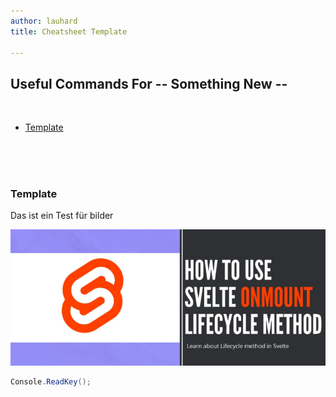 ```yaml
---
author: lauhard
title: Cheatsheet Template

---
```


<!-- <!-- markdownlint-disable -->
## Useful Commands For -- Something New --
<br>
<!-- TOC tocDepth:2..3 chapterDepth:2..6 -->

- [Template](#template)

<!-- /TOC -->

<br>
<br>
<br>


### Template 

Das ist ein Test für bilder  

![alt text](/src/lib/image.png)

``` c#
Console.ReadKey();
```



